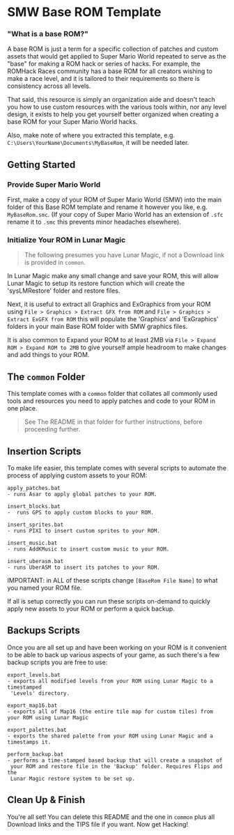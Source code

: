 # SMW Base ROM Template

### "What is a base ROM?"

A base ROM is just a term for a specific collection of patches and custom assets that would get applied to Super Mario World repeated to serve as the "base" for making a ROM hack or series of hacks. For example, the ROMHack Races community has a base ROM for all creators wishing to make a race level, and it is tailored to their requirements so there is consistency across all levels. 

That said, this resource is simply an organization aide and doesn't teach you how to use custom resources with the various tools within, nor any level design, it exists to help you get yourself better organized when creating a base ROM for your Super Mario World hacks.

Also, make note of where you extracted this template, e.g. `C:\Users\YourName\Documents\MyBaseRom`, it will be needed later. 


## Getting Started

### Provide Super Mario World

First, make a copy of your ROM of Super Mario World (SMW) into the main folder of this Base ROM template and rename it however you like, e.g. `MyBaseRom.smc`. (If your copy of Super Mario World has an extension of `.sfc` rename it to `.smc` this prevents minor headaches elsewhere).


### Initialize Your ROM in Lunar Magic

> The following presumes you have Lunar Magic, if not a Download link is provided in `common`.

In Lunar Magic make any small change and save your ROM, this will allow Lunar Magic to setup its restore function which will create the 'sysLMRestore' folder and restore files.

Next, it is useful to extract all Graphics and ExGraphics from your ROM using `File > Graphics > Extract GFX from ROM` and `File > Graphics > Extract ExGFX from ROM` this will populate the 'Graphics' and 'ExGraphics' folders in your main Base ROM folder with SMW graphics files.

It is also common to Expand your ROM to at least 2MB via `File > Expand ROM > Expand ROM to 2MB` to give yourself ample headroom to make changes and add things to your ROM.


## The `common` Folder

This template comes with a `common` folder that collates all commonly used tools and resources you need to apply patches and code to your ROM in one place.

> See The README in that folder for further instructions, before proceeding further.


## Insertion Scripts

To make life easier, this template comes with several scripts to automate the process of applying custom assets to your ROM:
    
    apply_patches.bat
    - runs Asar to apply global patches to your ROM. 

    insert_blocks.bat
    -  runs GPS to apply custom blocks to your ROM.
    
    insert_sprites.bat
    - runs PIXI to insert custom sprites to your ROM.

    insert_music.bat
    - runs AddKMusic to insert custom music to your ROM.
    
    insert_uberasm.bat
    - runs UberASM to insert its patches to your ROM.

IMPORTANT: in ALL of these scripts change `[BaseRom File Name]` to what you named your ROM file.

If all is setup correctly you can run these scripts on-demand to quickly apply new assets to your ROM or perform a quick backup.

## Backups Scripts

Once you are all set up and have been working on your ROM is it convenient to be able to back up various aspects of your game, as such there's a few backup scripts you are free to use:

    export_levels.bat
    - exports all modified levels from your ROM using Lunar Magic to a timestamped
     'Levels' directory.

    export_map16.bat
    - exports all of Map16 (the entire tile map for custom tiles) from your ROM using Lunar Magic

    export_palettes.bat
    - exports the shared palette from your ROM using Lunar Magic and a timestamps it.
    
    perform_backup.bat
    - performs a time-stamped based backup that will create a snapshot of
     your ROM and restore file in the 'Backup' folder. Requires Flips and the
     Lunar Magic restore system to be set up.

## Clean Up & Finish

You're all set! You can delete this README and the one in `common` plus all Download links and the TIPS file if you want. Now get Hacking!
